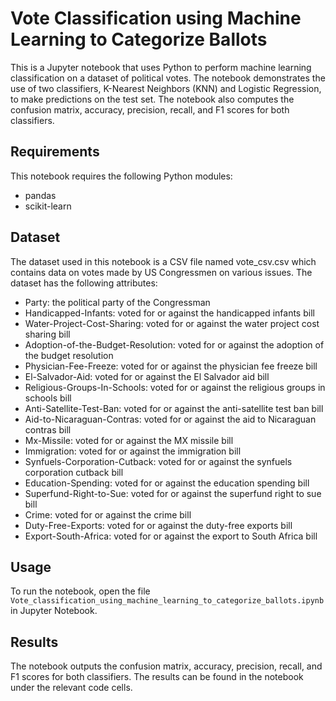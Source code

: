 # Vote Classification using Machine Learning to Categorize Ballots

This is a Jupyter notebook that uses Python to perform machine learning classification on a dataset of political votes. The notebook demonstrates the use of two classifiers, K-Nearest Neighbors (KNN) and Logistic Regression, to make predictions on the test set. The notebook also computes the confusion matrix, accuracy, precision, recall, and F1 scores for both classifiers.

## Requirements
This notebook requires the following Python modules:

* pandas
* scikit-learn

## Dataset
The dataset used in this notebook is a CSV file named vote_csv.csv which contains data on votes made by US Congressmen on various issues. The dataset has the following attributes:

* Party: the political party of the Congressman
* Handicapped-Infants: voted for or against the handicapped infants bill
* Water-Project-Cost-Sharing: voted for or against the water project cost sharing bill
* Adoption-of-the-Budget-Resolution: voted for or against the adoption of the budget resolution
* Physician-Fee-Freeze: voted for or against the physician fee freeze bill
* El-Salvador-Aid: voted for or against the El Salvador aid bill
* Religious-Groups-In-Schools: voted for or against the religious groups in schools bill
* Anti-Satellite-Test-Ban: voted for or against the anti-satellite test ban bill
* Aid-to-Nicaraguan-Contras: voted for or against the aid to Nicaraguan contras bill
* Mx-Missile: voted for or against the MX missile bill
* Immigration: voted for or against the immigration bill
* Synfuels-Corporation-Cutback: voted for or against the synfuels corporation cutback bill
* Education-Spending: voted for or against the education spending bill
* Superfund-Right-to-Sue: voted for or against the superfund right to sue bill
* Crime: voted for or against the crime bill
* Duty-Free-Exports: voted for or against the duty-free exports bill
* Export-South-Africa: voted for or against the export to South Africa bill

## Usage

To run the notebook, open the file `Vote_classification_using_machine_learning_to_categorize_ballots.ipynb` in Jupyter Notebook.

## Results
The notebook outputs the confusion matrix, accuracy, precision, recall, and F1 scores for both classifiers. The results can be found in the notebook under the relevant code cells.
